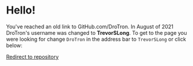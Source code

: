 # Hello! 
You've reached an old link to GitHub.com/DroTron. In August of 2021 DroTron's username was changed to **TrevorSLong**. To get to the page you were looking for change `DroTron` in the address bar to `TrevorSLong` or click below:

[Redirect to repository](https://github.com/TrevorSLong/Mechatronics-Arduino-Code)
